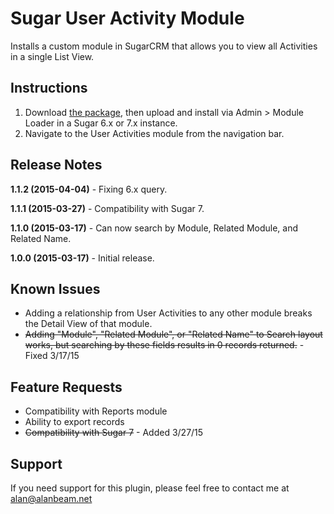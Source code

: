 # Sugar User Activity Module
Installs a custom module in SugarCRM that allows you to view all Activities in a single List View.

## Instructions
1. Download [the package](https://github.com/UTAlan/Sugar-User-Activity-Module/raw/master/UserActivities.zip), then upload and install via Admin > Module Loader in a Sugar 6.x or 7.x instance.
2. Navigate to the User Activities module from the navigation bar.

## Release Notes
**1.1.2 (2015-04-04)** - Fixing 6.x query.

**1.1.1 (2015-03-27)** - Compatibility with Sugar 7.

**1.1.0 (2015-03-17)** - Can now search by Module, Related Module, and Related Name.

**1.0.0 (2015-03-17)** - Initial release.

## Known Issues
* Adding a relationship from User Activities to any other module breaks the Detail View of that module.
* ~~Adding "Module", "Related Module", or "Related Name" to Search layout works, but searching by these fields results in 0 records returned.~~ - Fixed 3/17/15

## Feature Requests
* Compatibility with Reports module
* Ability to export records
* ~~Compatibility with Sugar 7~~ - Added 3/27/15

## Support
If you need support for this plugin, please feel free to contact me at alan@alanbeam.net
